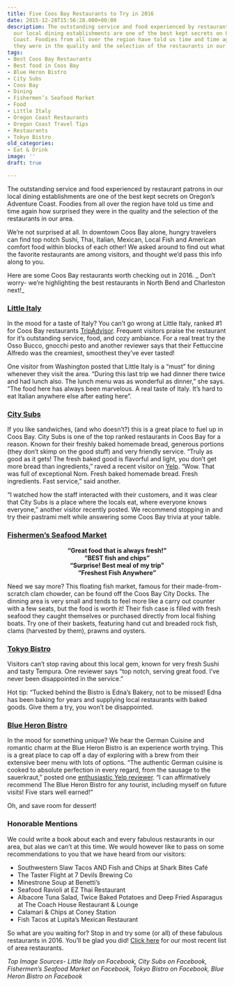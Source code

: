 ```yaml
---
title: Five Coos Bay Restaurants to Try in 2016
date: 2015-12-28T15:56:28.000+00:00
description: The outstanding service and food experienced by restaurant patrons in
  our local dining establishments are one of the best kept secrets on Oregon's Adventure
  Coast. Foodies from all over the region have told us time and time again how surprised
  they were in the quality and the selection of the restaurants in our area.
tags:
- Best Coos Bay Restaurants
- Best food in Coos Bay
- Blue Heron Bistro
- City Subs
- Coos Bay
- Dining
- Fishermen’s Seafood Market
- Food
- Little Italy
- Oregon Coast Restaurants
- Oregon Coast Travel Tips
- Restaurants
- Tokyo Bistro
old_categories:
- Eat & Drink
image: ''
draft: true

---
```

The outstanding service and food experienced by restaurant patrons in our local dining establishments are one of the best kept secrets on Oregon&#8217;s Adventure Coast. Foodies from all over the region have told us time and time again how surprised they were in the quality and the selection of the restaurants in our area.

We&#8217;re not surprised at all. In downtown Coos Bay alone, hungry travelers can find top notch Sushi, Thai, Italian, Mexican, Local Fish and American comfort food within blocks of each other! We asked around to find out what the favorite restaurants are among visitors, and thought we&#8217;d pass this info along to you.

Here are some Coos Bay restaurants worth checking out in 2016. _ Don&#8217;t worry- we&#8217;re highlighting the best restaurants in North Bend and Charleston next!_

###  <a href="http://www.littleitalycb.com/" target="_blank">Little Italy </a>

In the mood for a taste of Italy? You can&#8217;t go wrong at Little Italy, ranked #1 for Coos Bay restaurants [TripAdvisor](http://www.tripadvisor.com/Restaurants-g51813-Coos_Bay_Oregon.html). Frequent visitors praise the restaurant for it&#8217;s outstanding service, food, and cozy ambiance. For a real treat try the Osso Bucco, gnocchi pesto and another reviewer says that their Fettuccine Alfredo was the creamiest, smoothest they&#8217;ve ever tasted!

One visitor from Washington posted that Little Italy is a &#8220;must&#8221; for dining whenever they visit the area. &#8220;During this last trip we had dinner there twice and had lunch also. The lunch menu was as wonderful as dinner,&#8221; she says. &#8220;The food here has always been marvelous. A real taste of Italy. It&#8217;s hard to eat Italian anywhere else after eating here&#8221;.

### <a href="http://www.citysubs1.com/" target="_blank">City Subs</a>

If you like sandwiches, (and who doesn&#8217;t?) this is a great place to fuel up in Coos Bay. City Subs is one of the top ranked restaurants in Coos Bay for a reason. Known for their freshly baked homemade bread, generous portions (they don&#8217;t skimp on the good stuff) and very friendly service. &#8220;Truly as good as it gets! The fresh baked good is flavorful and light, you don&#8217;t get more bread than ingredients,&#8221; raved a recent visitor on <a href="http://www.yelp.com/biz/city-subs-coos-bay" target="_blank">Yelp</a>. &#8220;Wow. That was full of exceptional Nom. Fresh baked homemade bread. Fresh ingredients. Fast service,&#8221; said another.

&#8220;I watched how the staff interacted with their customers, and it was clear that City Subs is a place where the locals eat, where everyone knows everyone,&#8221; another visitor recently posted. We recommend stopping in and try their pastrami melt while answering some Coos Bay trivia at your table.

### <a href="http://www.yelp.com/biz/fishermens-seafood-market-coos-bay" target="_blank">Fishermen’s Seafood Market</a>

<p style="text-align: center;">
  <strong>“Great food that is always fresh!”<br /> &#8220;BEST fish and chips&#8221;<br /> “Surprise! Best meal of my trip”<br /> “Freshest Fish Anywhere”</strong>
</p>

Need we say more? This floating fish market, famous for their made-from-scratch clam chowder, can be found off the Coos Bay City Docks. The dinning area is very small and tends to feel more like a carry out counter with a few seats, but the food is worth it! Their fish case is filled with fresh seafood they caught themselves or purchased directly from local fishing boats. Try one of their baskets, featuring hand cut and breaded rock fish, clams (harvested by them), prawns and oysters.

### <a href="http://www.tokyocoosbay.com/" target="_blank">Tokyo Bistro</a>

Visitors can&#8217;t stop raving about this local gem, known for very fresh Sushi and tasty Tempura. One reviewer says &#8220;top notch, serving great food. I&#8217;ve never been disappointed in the service.&#8221;

Hot tip: &#8220;Tucked behind the Bistro is Edna&#8217;s Bakery, not to be missed! Edna has been baking for years and supplying local restaurants with baked goods. Give them a try, you won&#8217;t be disappointed.

### <a href="http://www.blueheronbistro.net/" target="_blank">Blue Heron Bistro</a>

In the mood for something unique? We hear the German Cuisine and romantic charm at the Blue Heron Bistro is an experience worth trying. This is a great place to cap off a day of exploring with a brew from their extensive beer menu with lots of options. &#8220;The authentic German cuisine is cooked to absolute perfection in every regard, from the sausage to the sauerkraut,&#8221; posted one <a href="http://www.yelp.com/biz/the-blue-heron-bistro-coos-bay" target="_blank">enthusiastic Yelp reviewer</a>. &#8220;I can affirmatively recommend The Blue Heron Bistro for any tourist, including myself on future visits! Five stars well earned!&#8221;

Oh, and save room for dessert!

### Honorable Mentions

We could write a book about each and every fabulous restaurants in our area, but alas we can&#8217;t at this time. We would however like to pass on some recommendations to you that we have heard from our visitors:

  * Southwestern Slaw Tacos AND Fish and Chips at Shark Bites Café
  * The Taster Flight at 7 Devils Brewing Co
  * Minestrone Soup at Benetti’s
  * Seafood Ravioli at EZ Thai Restaurant
  * Albacore Tuna Salad, Twice Baked Potatoes and Deep Fried Asparagus at The Coach House Restaurant & Lounge
  * Calamari & Chips at Coney Station
  * Fish Tacos at Lupita’s Mexican Restaurant

So what are you waiting for? Stop in and try some (or all) of these fabulous restaurants in 2016. You&#8217;ll be glad you did! [Click here](/wp-content/uploads/2015/12/Restaurant-Brochure-Nov2015.pdf) for our most recent list of area restaurants.

_Top Image Sources- Little Italy on Facebook, City Subs on Facebook, Fishermen’s Seafood Market on Facebook, Tokyo Bistro on Facebook, Blue Heron Bistro on Facebook_